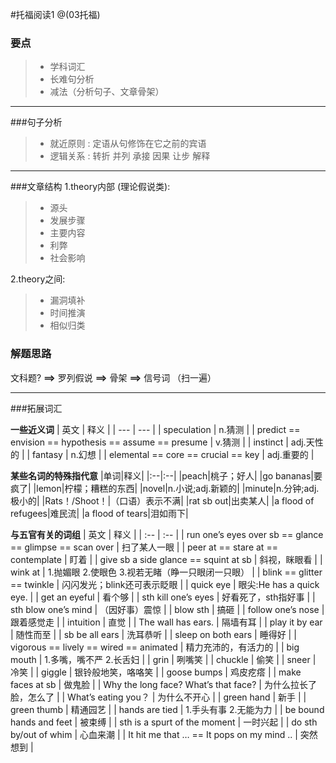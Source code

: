 #托福阅读1
@(03托福)

### 要点
> * 学科词汇
> * 长难句分析
> * 减法（分析句子、文章骨架）

---
###句子分析
> * 就近原则 : 定语从句修饰在它之前的宾语
> * 逻辑关系 : 转折 并列 承接 因果 让步 解释

---
###文章结构
1.theory内部 (理论假说类):
> * 源头
> * 发展步骤
> * 主要内容
> * 利弊
> * 社会影响

2.theory之间:
> * 漏洞填补
> * 时间推演
> * 相似归类　　　　　　　

### 解题思路
文科题? __==>__ 罗列假说 __==>__ 骨架 __==>__ 信号词 （扫一遍）

---
###拓展词汇

**一些近义词**
| 英文 | 释义 |
| --- | --- |
| speculation | n.猜测 |
| predict == envision == hypothesis == assume == presume | v.猜测 |
| instinct | adj.天性的 |
| fantasy | n.幻想 |
| elemental == core == crucial == key | adj.重要的 |

**某些名词的特殊指代意**
|单词|释义|
|:--|:--|
|peach|桃子；好人|
|go bananas|要疯了|
|lemon|柠檬；糟糕的东西|
|novel|n.小说;adj.新颖的|
|minute|n.分钟;adj.极小的|
|Rats！/Shoot！|（口语）表示不满|
|rat sb out|出卖某人|
|a flood of refugees|难民流|
|a flood of tears|泪如雨下|


**与五官有关的词组**
| 英文 | 释义 |
| :-- | :-- |
| run one’s eyes over sb ==  glance == glimpse == scan over | 扫了某人一眼 |
| peer at == stare at == contemplate  | 盯着 |
| give sb a side glance == squint at sb | 斜视，眯眼看 |
| wink at | 1.抛媚眼 2.使眼色 3.视若无睹（睁一只眼闭一只眼） |
| blink == glitter == twinkle | 闪闪发光；blink还可表示眨眼 |
| quick eye | 眼尖:He has a quick eye. |
| get an eyeful | 看个够 |
| sth kill one’s eyes | 好看死了，sth指好事 |
| sth blow one’s mind | （因好事）震惊 |
| blow sth | 搞砸 |
| follow one’s nose | 跟着感觉走 |
| intuition | 直觉 |
| The wall has ears. | 隔墙有耳 |
| play it by ear | 随性而至 |
| sb be all ears | 洗耳恭听 |
| sleep on both ears | 睡得好 |
| vigorous == lively == wired == animated | 精力充沛的，有活力的 |
| big mouth | 1.多嘴，嘴不严 2.长舌妇 |
| grin | 咧嘴笑 |
| chuckle | 偷笑 |
| sneer | 冷笑 |
| giggle | 银铃般地笑，咯咯笑 |
| goose bumps | 鸡皮疙瘩 |
| make faces at sb | 做鬼脸 |
| Why the long face? What’s that face? | 为什么拉长了脸，怎么了 |
| What’s eating you？ | 为什么不开心 |
| green hand | 新手 |
| green thumb | 精通园艺 |
| hands are tied | 1.手头有事 2.无能为力 |
| be bound hands and feet | 被束缚 |
| sth is a spurt of the moment  | 一时兴起 |
| do sth by/out of whim | 心血来潮 |
| It hit me that … == It pops on my mind .. | 突然想到 |
